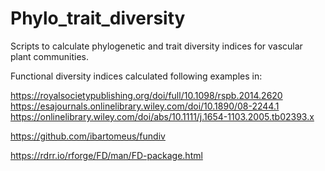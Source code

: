 # Phylo_trait_diversity

Scripts to calculate phylogenetic and trait diversity indices for vascular plant communities.

Functional diversity indices calculated following examples in:

https://royalsocietypublishing.org/doi/full/10.1098/rspb.2014.2620
https://esajournals.onlinelibrary.wiley.com/doi/10.1890/08-2244.1 
https://onlinelibrary.wiley.com/doi/abs/10.1111/j.1654-1103.2005.tb02393.x 

https://github.com/ibartomeus/fundiv 

https://rdrr.io/rforge/FD/man/FD-package.html 
